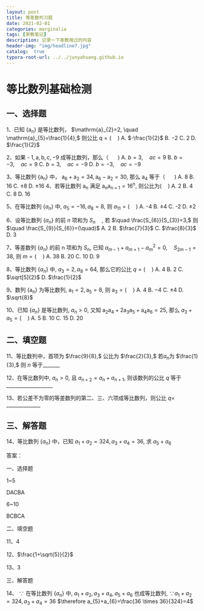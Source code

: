 ```yaml
---
layout: post
title: 等差数列习题
date: 2021-02-01
categories: marginalia
tags: [家教笔记]
description: 记录一下家教用过的内容
header-img: "img/headline7.jpg"
catalog:  true
typora-root-url: ../../junyahuang.github.io
---
```


# 等比数列基础检测



## 一、选择题

1、已知 $\left\{\mathrm{a}_{\mathrm{n}}\right\}$ 是等比数列， $\mathrm{a}_{2}=2, \quad \mathrm{a}_{5}=\frac{1}{4},$ 则公比 $\mathrm{q}=(\quad)$
	A. $-\frac{1}{2}$							B. $-2$
	C. $2$								D. $\frac{1}{2}$

2、如果 - $1, \mathrm{a}, \mathrm{b}, \mathrm{c},-9$ 成等比数列，那么（ $\quad$ )
	A. $b=3, \quad a c=9$
	B. $b=-3, \quad a c=9$
	C. $b=3, \quad a c=-9$
	D. $b=-3, \quad a c=-9$

3、等比数列 $\left\{\mathrm{a}_{\mathrm{n}}\right\}$ 中， $\mathrm{a}_{6}+\mathrm{a}_{2}=34, \mathrm{a}_{6}-\mathrm{a}_{2}=30,$ 那么 $\mathrm{a}_{4}$ 等于（ $\quad$ )
    A. 8							B. 16
    C. ±8						  D. ±16
4、若等比数列 $\mathrm{a}_{\mathrm{n}}$ 满足 $\mathrm{a}_{\mathrm{n}} \mathrm{a}_{\mathrm{n}+1}=16^{\mathrm{n}},$ 则公比为$(\quad)$
	A. 2							B. 4
	C. 8							D. 16

5、在等比数列 $\left\{a_{n}\right\}$ 中, $a_{5}=-16, a_{8}=8,$ 则 $a_{11}=(\quad)$
	A. -4							B. ±4
	C. -2							D. ±2

6、设等比数列 $\left\{a_{n}\right\}$ 的前 $n$ 项和为 $S_{n} \quad,$ 若 $\quad \frac{S_{6}}{S_{3}}=3,$ 则 $\quad \frac{S_{9}}{S_{6}}=(\quad)$
	A. 2							B. $\frac{7}{3}$
	C. $\frac{8}{3}$							D. 3

7、等差数列 $\left\{a_{n}\right\}$ 的前 $\mathrm{n}$ 项和为 $S_{n},$ 已知 $a_{m-1}+a_{m+1}-a_{m}^{2}=0, \quad S_{2 m-1}=38,$ 则 $m=(\quad)$
	A. 38							B. 20
	C. 10							D. 9

8、等比数列 $\left\{a_{n}\right\}$ 中, $a_{3}=2, a_{8}=64,$ 那么它的公比 $q=(\quad)$
	A. 4							B. 2
	C. $\sqrt[5]{2}$						 D. $\frac{1}{2}$	

9、数列 $\left\{\mathrm{a}_{\mathrm{n}}\right\}$ 为等比数列, $\mathrm{a}_{1}=2, \mathrm{a}_{5}=8,$ 则 $\mathrm{a}_{3}=(\quad)$
	A. 4							B. $-4$
	C. $\pm 4$						 D. $\sqrt{8}$

10、已知 $\left\{a_{n}\right\}$ 是等比数列, $a_{n}>0,$ 又知 $\mathrm{a}_{2} \mathrm{a}_{4}+2 \mathrm{a}_{3} \mathrm{a}_{5}+\mathrm{a}_{4} \mathrm{a}_{6}=25,$ 那么 $a_{3}+a_{5}=(\quad)$
	A. 5							  B. 10
	C. 15							D. 20



## 二、填空题

11、等比数列中，首项为 $\frac{9}{8},$ 公比为 $\frac{2}{3},$ 若$a_n$为 $\frac{1}{3},$ 则 $n$ 等于_______

12、在等比数列中, $a_{n}>0,$ 且 $a_{n+2}=a_{n}+a_{n+1},$ 则该数列的公比 $q$ 等于 ___________________

13、若公差不为零的等差数列的第二、三、六项成等比数列，则公比 $q=$ ______________



## 三、解答题

14、等比数列 $\left\{a_{n}\right\}$ 中，已知 $a_{1}+a_{2}=324, a_{3}+a_{4}=36,$ 求 $a_{5}+a_{6}$









答案：

一、选择题

1~5

DACBA

6~10

BCBCA

二、填空题

11、4

12、$\frac{1+\sqrt{5}}{2}$

13、3

三、解答题

14、
$\because$ 在等比数列 $\left\{a_{n}\right\}$ 中, $a_{1}+a_{2}, a_{3}+a_{4}, a_{5}+a_{6}$ 也成等比数列, $\because a_{1}+a_{2}=324, a_{3}+a_{4}=36$
$\therefore a_{5}+a_{6}=\frac{36 \times 36}{324}=4$

